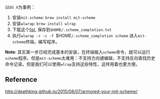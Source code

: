 以`OS X`为事例：

1. 安装`mit-scheme`: `brew install mit-scheme`
2. 安装`wlwrap`: `brew install wlrap`
3. 下载这个[list](https://gist.githubusercontent.com/bobbyno/3325982/raw/fc0208d287e56adc12b4c76114fcd21a107082ad/mit_scheme_bindings.txt), 保存到`$HOME/.scheme_completion.txt`
4. 执行`wlwrap -r -c -f `$HOME`/.scheme_completion scheme` 进入`mit-scheme`终端，编写程序。


**Note**: 
其实第一步已经完成基本的安装，在终端输入`scheme`命令，就可以运行`scheme`程序。但是`mit-scheme`太难用：不支持方向键编辑，不支持反向查找历史命令记录。但是我们可以使用`wlrap`支持这些特性，这样用着也更方便。

## Reference

http://deathking.github.io/2015/08/07/armored-your-mit-scheme/